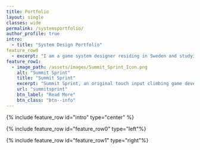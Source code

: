 ```yaml
---
title: Portfolio
layout: single
classes: wide
permalink: /systemsportfolio/
author_profile: true
intro:
  - title: "System Design Portfolio"
feature_row0
  - excerpt: "I am a game system designer residing in Sweden and studying at Futuregames, Stockholm. Previous to design, I also worked in localization and release management for 4 years at Sega, Oizumi Amuzio, and as a freelancer. My past roles have helped me learn a great deal about how games are made, and I leverage that experience while designing and working with others."
feature_row1:
  - image_path: /assets/images/Summit_Sprint_Icon.png
    alt: "Summit Sprint"
    title: "Summit Sprint"
    excerpt: "Summit Sprint, an original touch input climbing game developed in Unity."
    url: "summitsprint"
    btn_label: "Read More"
    btn_class: "btn--info"
---
```


{% include feature_row id="intro" type="center" %}

{% include feature_row id="feature_row0" type="left"%}

{% include feature_row id="feature_row1" type="right"%}